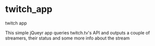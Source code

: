 # twitch_app
twitch app

This simple jQueyr app queries twitch.tv's API and outputs a couple of streamers, their status and some more info about the stream

